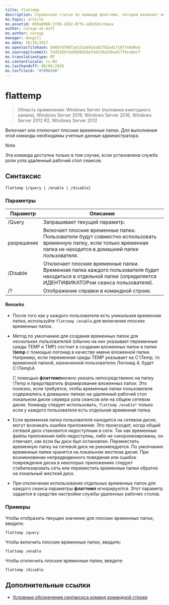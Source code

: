 ```yaml
---
title: flattemp
description: Справочная статья по команде флаттемп, которая включает или отключает плоские временные папки.
ms.topic: article
ms.assetid: 059a0960-1fd9-4382-87fe-a85d5dccdaea
author: coreyp-at-msft
ms.author: coreyp
manager: dongill
ms.date: 10/16/2017
ms.openlocfilehash: b90bfdf06fad151ab92ea82782a4171877e6d0ad
ms.sourcegitcommit: 53d526bfeddb89d28af44210a23ba417f6ce0ecf
ms.translationtype: MT
ms.contentlocale: ru-RU
ms.lasthandoff: 08/06/2020
ms.locfileid: "87890198"
---
```

# <a name="flattemp"></a>flattemp

> Область применения: Windows Server (половина ежегодного канала), Windows Server 2019, Windows Server 2016, Windows Server 2012 R2, Windows Server 2012

Включает или отключает плоские временные папки. Для выполнения этой команды необходимы учетные данные администратора.

> [!NOTE]
> Эта команда доступна только в том случае, если установлена служба роли узла удаленный рабочий стол сеансов.

## <a name="syntax"></a>Синтаксис

```
flattemp {/query | /enable | /disable}
```

### <a name="parameters"></a>Параметры

| Параметр | Описание |
| --------- | ----------- |
| /Query | Запрашивает текущий параметр. |
| разрешение | Включает плоские временные папки. Пользователи будут совместно использовать временную папку, если только временная папка не находится в домашней папке пользователя. |
| /Disable | Отключает плоские временные папки. Временная папка каждого пользователя будет находиться в отдельной папке (определяется ИДЕНТИФИКАТОРом сеанса пользователя). |
| /? | Отображение справки в командной строке. |

#### <a name="remarks"></a>Remarks

- После того как у каждого пользователя есть уникальная временная папка, используйте `flattemp /enable` для включения плоских временных папок.

- Метод по умолчанию для создания временных папок для нескольких пользователей (обычно на них указывает переменные среды TEMP и TMP) состоит в создании вложенных папок в папке **\temp** с помощью логонид в качестве имени вложенной папки. Например, если переменная среды TEMP указывает на C:\Temp, то временной папкой, назначенной пользователю Логонид 4, будет C:\Temp\4.

    С помощью **флаттемп**можно указать непосредственно на папку \Temp и предотвратить формирование вложенных папок. Это полезно, если требуется, чтобы временные папки пользователя содержались в домашних папках на удаленный рабочий стол локальном диске сервера узла сеансов или на общем сетевом диске. Команду следует использовать, `flattemp /enable*` только если у каждого пользователя есть отдельная временная папка.

- Если временная папка пользователя находится на сетевом диске, могут возникать ошибки приложения. Это происходит, когда общий сетевой диск становится недоступным в сети. Так как временные файлы приложения либо недоступны, либо не синхронизированы, он отвечает, как если бы диск был остановлен. Переместить временную папку на сетевой диск не рекомендуется. По умолчанию временные папки хранятся на локальном жестком диске. При возникновении непредвиденного поведения или ошибок повреждения диска в некоторых приложениях следует стабилизировать сеть или переместить временные папки обратно на локальный жесткий диск.

- При отключении использования отдельных временных папок для каждого сеанса параметры **флаттемп** игнорируются. Этот параметр задается в средстве настройки службы удаленных рабочих столов.

### <a name="examples"></a>Примеры

Чтобы отобразить текущее значение для плоских временных папок, введите:

```
flattemp /query
```

Чтобы включить плоские временные папки, введите:

```
flattemp /enable
```

Чтобы отключить плоские временные папки, введите:

```
flattemp /disable
```

## <a name="additional-references"></a>Дополнительные ссылки

- [Условные обозначения синтаксиса команд командной строки](command-line-syntax-key.md)

